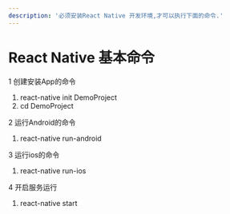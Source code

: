 ```yaml
---
description: '必须安装React Native 开发环境,才可以执行下面的命令.'
---
```


# React Native 基本命令

1  创建安装App的命令

1. react-native init DemoProject
2. cd DemoProject

2  运行Android的命令

1. react-native run-android

3  运行ios的命令

1. react-native run-ios

4  开启服务运行

1. react-native start





